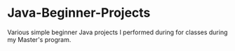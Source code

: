 # Java-Beginner-Projects
Various simple beginner Java projects I performed during for classes during my Master's program. 
